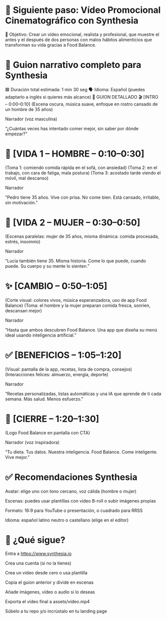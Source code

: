 # 🔁 Siguiente paso: Vídeo Promocional Cinematográfico con Synthesia
🎥 Objetivo:
Crear un vídeo emocional, realista y profesional, que muestre el antes y el después de dos personas con malos hábitos alimenticios que transforman su vida gracias a Food Balance.

# 🧠 Guion narrativo completo para Synthesia
🟩 Duración total estimada: 1 min 30 seg
🗣️ Idioma: Español (puedes adaptarlo a inglés si quieres más alcance)
🧾 GUION DETALLADO
🎬 [INTRO – 0:00–0:10]
(Escena oscura, música suave, enfoque en rostro cansado de un hombre de 35 años)

Narrador (voz masculina)

“¿Cuántas veces has intentado comer mejor, sin saber por dónde empezar?”

# 👨 [VIDA 1 – HOMBRE – 0:10–0:30]
(Toma 1: comiendo comida rápida en el sofá, con ansiedad)
(Toma 2: en el trabajo, con cara de fatiga, mala postura)
(Toma 3: acostado tarde viendo el móvil, mal descanso)

Narrador

“Pedro tiene 35 años. Vive con prisa. No come bien. Está cansado, irritable, sin motivación.”

# 👩 [VIDA 2 – MUJER – 0:30–0:50]
(Escenas paralelas: mujer de 35 años, misma dinámica: comida procesada, estrés, insomnio)

Narrador

“Lucía también tiene 35. Misma historia. Come lo que puede, cuando puede. Su cuerpo y su mente lo sienten.”

# ✨ [CAMBIO – 0:50–1:05]
(Corte visual: colores vivos, música esperanzadora, uso de app Food Balance)
(Toma: el hombre y la mujer preparan comida fresca, sonríen, descansan mejor)

Narrador

“Hasta que ambos descubren Food Balance. Una app que diseña su menú ideal usando inteligencia artificial.”

# ✅ [BENEFICIOS – 1:05–1:20]
(Visual: pantalla de la app, recetas, lista de compra, consejos)
(Interacciones felices: almuerzo, energía, deporte)

Narrador

“Recetas personalizadas, listas automáticas y una IA que aprende de ti cada semana. Más salud. Menos esfuerzo.”

# 📣 [CIERRE – 1:20–1:30]
(Logo Food Balance en pantalla con CTA)

Narrador (voz inspiradora)

“Tu dieta. Tus datos. Nuestra inteligencia.
Food Balance. Come inteligente. Vive mejor.”

# ✅ Recomendaciones Synthesia
Avatar: elige uno con tono cercano, voz cálida (hombre o mujer)

Escenas: puedes usar plantillas con vídeo B-roll o subir imágenes propias

Formato: 16:9 para YouTube o presentación, o cuadrado para RRSS

Idioma: español latino neutro o castellano (elige en el editor)

# 🚀 ¿Qué sigue?
Entra a https://www.synthesia.io

Crea una cuenta (si no la tienes)

Crea un vídeo desde cero o usa plantilla

Copia el guion anterior y divide en escenas

Añade imágenes, vídeo o audio si lo deseas

Exporta el vídeo final a assets/video.mp4

Súbelo a tu repo y/o incrústalo en tu landing page

